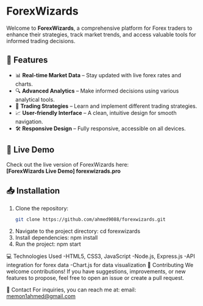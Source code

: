 # ForexWizards

Welcome to **ForexWizards**, a comprehensive platform for Forex traders to enhance their strategies, track market trends, and access valuable tools for informed trading decisions.

## 🌟 Features

- 📊 **Real-time Market Data** – Stay updated with live forex rates and charts.
- 🔍 **Advanced Analytics** – Make informed decisions using various analytical tools.
- 🧠 **Trading Strategies** – Learn and implement different trading strategies.
- 📈 **User-friendly Interface** – A clean, intuitive design for smooth navigation.
- 🛠️ **Responsive Design** – Fully responsive, accessible on all devices.

## 🚀 Live Demo

Check out the live version of ForexWizards here:  
**[ForexWizards Live Demo] forexwizrads.pro**

## 📥 Installation

1. Clone the repository:
   ```bash
   git clone https://github.com/ahmed9088/forexwizards.git
2. Navigate to the project directory:
cd forexwizards
3. Install dependencies:
npm install
4. Run the project:
npm start

💻 Technologies Used
-HTML5, CSS3, JavaScript
-Node.js, Express.js
-API integration for forex data
-Chart.js for data visualization
🤝 Contributing
We welcome contributions! If you have suggestions, improvements, or new features to propose, feel free to open an issue or create a pull request.

📧 Contact
For inquiries, you can reach me at:
email: memon1ahmed@gmail.com
